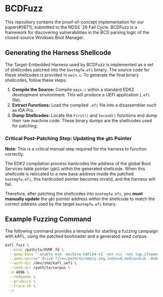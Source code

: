 # BCDFuzz

This repository contains the proof-of-concept implementation for our paper(#0871), submitted to the NDSS '26 Fall Cycle. BCDFuzz is a framework for discovering vulnerabilities in the BCD parsing logic of the closed-source Windows Boot Manager.

## Generating the Harness Shellcode

The Target-Embedded Harness used by BCDFuzz is implemented as a set of shellcodes patched into the `bootmgfw.efi` binary. The source code for these shellcodes is provided in `main.c`. To generate the final binary shellcodes, follow these steps:

1.  **Compile the Source:** Compile `main.c` within a standard EDK2 development environment. This will produce a UEFI application (`.efi` file).
2.  **Extract Functions:** Load the compiled `.efi` file into a disassembler such as IDA Pro.
3.  **Dump Shellcodes:** Locate the `First()` and `Second()` functions and dump their raw machine code. These binary dumps are the shellcodes used for patching.

### Critical Post-Patching Step: Updating the `gBS` Pointer

**Note:** This is a critical manual step required for the harness to function correctly.

The EDK2 compilation process hardcodes the address of the global Boot Services table pointer (`gBS`) within the generated shellcode. When this shellcode is relocated to a new base address inside the patched `bootmgfw.efi`, this hardcoded pointer becomes invalid, and the harness will fail.

Therefore, after patching the shellcodes into `bootmgfw.efi`, you **must manually update** the `gBS` pointer address within the shellcode to match the correct address used by the target `bootmgfw.efi` binary.

## Example Fuzzing Command

The following command provides a template for starting a fuzzing campaign with kAFL, using the patched bootloader and a generated seed corpus.

```bash
kafl fuzz \
  --bios /path/to/OVMF.fd \
  --qemu-base "-enable-kvm -machine kAFL64-v1 -net nic -net tap,ifname=tap0,script=no -cpu kAFL64-Hypervisor-v1,+vmx,+rdrand,+rdseed -no-reboot" \
  --qemu-extra="-drive file=/path/to/empty.img,index=0,media=disk -debugcon file:debug.log -global isa-debugcon.iobase=0x402" \
  --work-dir /dev/shm/kafl_uefi \
  --seed-dir /path/to/corpus \
  -m 4096 \
  --redqueen \
  --grimoire \
  --trace-cb \
  -v